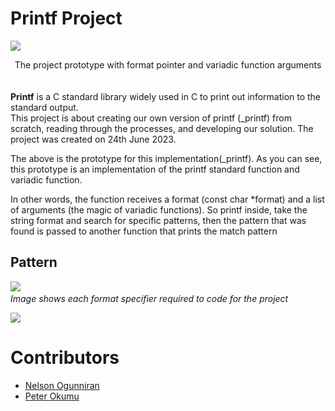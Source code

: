 # Printf Project
<img src="https://camo.githubusercontent.com/eaeb3da894b8f1e0f9de5aa206f12e2dd01c08c950b977359cee51648ea60147/68747470733a2f2f692e696d6775722e636f6d2f793739576944722e706e67"><center>The project prototype with format pointer and variadic function arguments</center></img><br><br>
**Printf** is a C standard library widely used in C to print out information to the standard output. <br>
This project is about creating our own version of printf (_printf) from scratch, reading through the processes, and developing our solution. The project was created on 24th June 2023.

The above is the prototype for this implementation(_printf). As you can see, this prototype is an implementation of the printf standard function and variadic function.

In other words, the function receives a format (const char *format) and a list of arguments (the magic of variadic functions). So printf inside, take the string format and search for specific patterns, then the pattern that was found is passed to another function that prints the match pattern

## Pattern
<img src="https://camo.githubusercontent.com/28062976f055c93f8c4b2e5afac07d2e6647e8a13428138d6e9203fdee98c14e/68747470733a2f2f692e696d6775722e636f6d2f766d55304668432e706e67"><i><br>Image shows each format specifier required to code for the project</i></img>

<img src="https://camo.githubusercontent.com/1135afb0d4b778d9c925a49f1ba82708891d7131e63c5ac2ef0b011ccf2aed5b/68747470733a2f2f692e696d6775722e636f6d2f536a71495573372e706e67"></img>

# Contributors
- [Nelson Ogunniran](github.com/lordvog)<br>
- [Peter Okumu](github.com/okumup)


